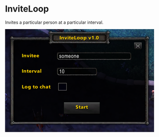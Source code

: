 InviteLoop
==========

Invites a particular person at a particular interval.

![main](https://raw.githubusercontent.com/kdar/inviteloop/master/screenshots/main.png)